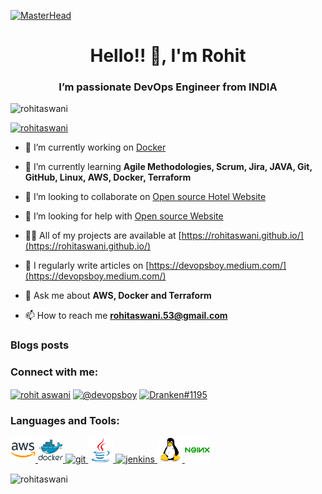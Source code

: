 [![MasterHead](https://camo.githubusercontent.com/365c25491be66980bf5399ec714ce98f8a66f7559e86620fa047fd076c77a828/68747470733a2f2f7669736d652e636f2f626c6f672f77702d636f6e74656e742f75706c6f6164732f323032302f30332f616e696d6174696f6e2d736f6674776172652d6865616465722d776964652e676966)](https://rohitaswani.github.io/)
<h1 align="center">Hello!! 👋, I'm Rohit</h1>
<h3 align="center">I’m passionate DevOps Engineer from INDIA </h3>

<!--<img align="right" alt="Coding" width="260" src="https://media.licdn.com/dms/image/D5612AQEpoU1DdzX4yw/article-cover_image-shrink_600_2000/0/1654203654746?e=1696464000&v=beta&t=soxripOZU-HOKSvlevilU8lvTuCz0XRyPkIrh2bNkQw">
--->
<p align="left"> <img src="https://komarev.com/ghpvc/?username=rohitaswani&label=Profile%20views&color=0e75b6&style=flat" alt="rohitaswani" /> </p>

<p align="left"> <a href="https://github.com/ryo-ma/github-profile-trophy"><img src="https://github-profile-trophy.vercel.app/?username=rohitaswani" alt="rohitaswani" /></a> </p>

- 🔭 I’m currently working on [Docker](https://github.com/RohitAswani/Docker)

- 🌱 I’m currently learning **Agile Methodologies, Scrum, Jira, JAVA, Git, GitHub, Linux, AWS, Docker, Terraform**

- 👯 I’m looking to collaborate on [Open source Hotel Website](https://github.com/RohitAswani/Open_Source-Hotel_web)

- 🤝 I’m looking for help with [Open source Website](https://github.com/RohitAswani/Open_source_collab-Website)

- 👨‍💻 All of my projects are available at [https://rohitaswani.github.io/](https://rohitaswani.github.io/)

- 📝 I regularly write articles on [https://devopsboy.medium.com/](https://devopsboy.medium.com/)

- 💬 Ask me about **AWS, Docker and Terraform**

- 📫 How to reach me **rohitaswani.53@gmail.com**

### Blogs posts
<!-- BLOG-POST-LIST:START -->
<!-- BLOG-POST-LIST:END -->

<h3 align="left">Connect with me:</h3>
<p align="left">
<a href="https://linkedin.com/in/rohit aswani" target="blank"><img align="center" src="https://raw.githubusercontent.com/rahuldkjain/github-profile-readme-generator/master/src/images/icons/Social/linked-in-alt.svg" alt="rohit aswani" height="30" width="40" /></a>
<a href="https://medium.com/@devopsboy" target="blank"><img align="center" src="https://raw.githubusercontent.com/rahuldkjain/github-profile-readme-generator/master/src/images/icons/Social/medium.svg" alt="@devopsboy" height="30" width="40" /></a>
<a href="https://discord.gg/Dranken#1195" target="blank"><img align="center" src="https://raw.githubusercontent.com/rahuldkjain/github-profile-readme-generator/master/src/images/icons/Social/discord.svg" alt="Dranken#1195" height="30" width="40" /></a>
</p>

<h3 align="left">Languages and Tools:</h3>
<p align="left"> <a href="https://aws.amazon.com" target="_blank" rel="noreferrer"> <img src="https://raw.githubusercontent.com/devicons/devicon/master/icons/amazonwebservices/amazonwebservices-original-wordmark.svg" alt="aws" width="40" height="40"/> </a> <a href="https://www.docker.com/" target="_blank" rel="noreferrer"> <img src="https://raw.githubusercontent.com/devicons/devicon/master/icons/docker/docker-original-wordmark.svg" alt="docker" width="40" height="40"/> </a> <a href="https://git-scm.com/" target="_blank" rel="noreferrer"> <img src="https://www.vectorlogo.zone/logos/git-scm/git-scm-icon.svg" alt="git" width="40" height="40"/> </a> <a href="https://www.java.com" target="_blank" rel="noreferrer"> <img src="https://raw.githubusercontent.com/devicons/devicon/master/icons/java/java-original.svg" alt="java" width="40" height="40"/> </a> <a href="https://www.jenkins.io" target="_blank" rel="noreferrer"> <img src="https://www.vectorlogo.zone/logos/jenkins/jenkins-icon.svg" alt="jenkins" width="40" height="40"/> </a> <a href="https://www.linux.org/" target="_blank" rel="noreferrer"> <img src="https://raw.githubusercontent.com/devicons/devicon/master/icons/linux/linux-original.svg" alt="linux" width="40" height="40"/> </a> <a href="https://www.nginx.com" target="_blank" rel="noreferrer"> <img src="https://raw.githubusercontent.com/devicons/devicon/master/icons/nginx/nginx-original.svg" alt="nginx" width="40" height="40"/> </a> </p>

<p><img align="center" src="https://github-readme-stats.vercel.app/api/top-langs?username=rohitaswani&show_icons=true&locale=en&layout=compact" alt="rohitaswani" /></p>

<!---
RohitAswani/RohitAswani is a ✨ special ✨ repository because its `README.md` (this file) appears on your GitHub profile.
You can click the Preview link to take a look at your changes.
--->
